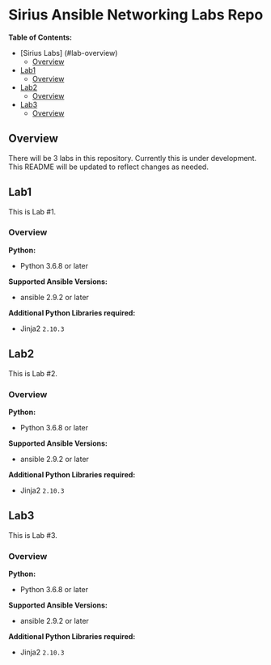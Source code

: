 # Sirius Ansible Networking Labs Repo

**Table of Contents:**

- [Sirius Labs] (#lab-overview)
  - [Overview](#overview)
- [Lab1](#lab1)
  - [Overview](#overview)
- [Lab2](#lab2)
  - [Overview](#overview)
- [Lab3](#lab3)
  - [Overview](#overview)

## Overview

There will be 3 labs in this repository.  Currently this is under development.  This README will be updated to reflect changes as needed.

## Lab1

This is Lab #1.

### Overview

**Python:**

- Python 3.6.8 or later

**Supported Ansible Versions:**

- ansible 2.9.2 or later

**Additional Python Libraries required:**

- Jinja2  `2.10.3`

## Lab2

This is Lab #2.

### Overview

**Python:**

- Python 3.6.8 or later

**Supported Ansible Versions:**

- ansible 2.9.2 or later

**Additional Python Libraries required:**

- Jinja2  `2.10.3`

## Lab3

This is Lab #3.

### Overview

**Python:**

- Python 3.6.8 or later

**Supported Ansible Versions:**

- ansible 2.9.2 or later

**Additional Python Libraries required:**

- Jinja2  `2.10.3`
